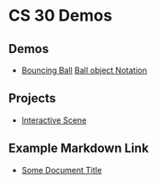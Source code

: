 # CS 30 Demos

## Demos
- [Bouncing Ball](01-ball)
[Ball object Notation](03-ball-object)

## Projects
- [Interactive Scene](02-scene)

## Example Markdown Link
- [Some Document Title](01-demo-folder)
